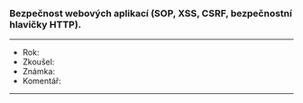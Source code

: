 ### Bezpečnost webových aplikací (SOP, XSS, CSRF, bezpečnostní hlavičky HTTP).

----------------------------------------

- Rok:
- Zkoušel:
- Známka:
- Komentář:

----------------------------------------

